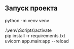 
## Запуск проекта

python -m venv venv

.\venv\Scripts\activate  
pip install -r requirements.txt  
uvicorn app.main:app --reload
